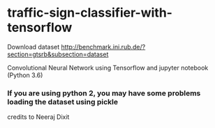 # traffic-sign-classifier-with-tensorflow


Download dataset http://benchmark.ini.rub.de/?section=gtsrb&subsection=dataset

Convolutional Neural Network using Tensorflow and jupyter notebook (Python 3.6)

### If you are using python 2, you may have some problems loading the dataset using pickle


credits to Neeraj Dixit
